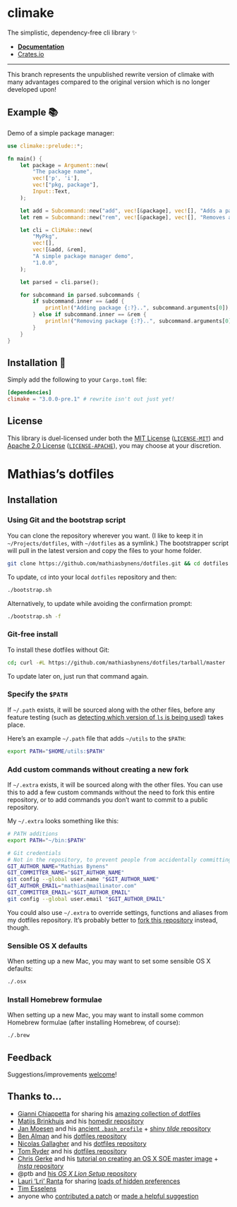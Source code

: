 # climake 

The simplistic, dependency-free cli library ✨

- **[Documentation](https://docs.rs/climake)**
- [Crates.io](https://crates.io/crates/climake)

---

This branch represents the unpublished rewrite version of climake with many advantages compared to the original version which is no longer developed upon!

## Example 📚

Demo of a simple package manager:

```rust
use climake::prelude::*;

fn main() {
    let package = Argument::new(
        "The package name",
        vec!['p', 'i'],
        vec!["pkg, package"],
        Input::Text,
    );

    let add = Subcommand::new("add", vec![&package], vec![], "Adds a package");
    let rem = Subcommand::new("rem", vec![&package], vec![], "Removes a package");

    let cli = CliMake::new(
        "MyPkg",
        vec![],
        vec![&add, &rem],
        "A simple package manager demo",
        "1.0.0",
    );

    let parsed = cli.parse();

    for subcommand in parsed.subcommands {
        if subcommand.inner == &add {
            println!("Adding package {:?}..", subcommand.arguments[0]);
        } else if subcommand.inner == &rem {
            println!("Removing package {:?}..", subcommand.arguments[0]);
        }
    }
}
```

## Installation 🚀

Simply add the following to your `Cargo.toml` file:

```toml
[dependencies]
climake = "3.0.0-pre.1" # rewrite isn't out just yet!
```

## License

This library is duel-licensed under both the [MIT License](https://opensource.org/licenses/MIT) ([`LICENSE-MIT`](https://github.com/rust-cli/climake/blob/master/LICENSE-MIT)) and [Apache 2.0 License](https://www.apache.org/licenses/LICENSE-2.0) ([`LICENSE-APACHE`](https://github.com/rust-cli/climake/blob/master/LICENSE-APACHE)), you may choose at your discretion.

# Mathias’s dotfiles

## Installation

### Using Git and the bootstrap script

You can clone the repository wherever you want. (I like to keep it in `~/Projects/dotfiles`, with `~/dotfiles` as a symlink.) The bootstrapper script will pull in the latest version and copy the files to your home folder.

```bash
git clone https://github.com/mathiasbynens/dotfiles.git && cd dotfiles && ./bootstrap.sh
```

To update, `cd` into your local `dotfiles` repository and then:

```bash
./bootstrap.sh
```

Alternatively, to update while avoiding the confirmation prompt:

```bash
./bootstrap.sh -f
```

### Git-free install

To install these dotfiles without Git:

```bash
cd; curl -#L https://github.com/mathiasbynens/dotfiles/tarball/master | tar -xzv --strip-components 1 --exclude={README.md,bootstrap.sh}
```

To update later on, just run that command again.

### Specify the `$PATH`

If `~/.path` exists, it will be sourced along with the other files, before any feature testing (such as [detecting which version of `ls` is being used](https://github.com/mathiasbynens/dotfiles/blob/aff769fd75225d8f2e481185a71d5e05b76002dc/.aliases#L21-26)) takes place.

Here’s an example `~/.path` file that adds `~/utils` to the `$PATH`:

```bash
export PATH="$HOME/utils:$PATH"
```

### Add custom commands without creating a new fork

If `~/.extra` exists, it will be sourced along with the other files. You can use this to add a few custom commands without the need to fork this entire repository, or to add commands you don’t want to commit to a public repository.

My `~/.extra` looks something like this:

```bash
# PATH additions
export PATH="~/bin:$PATH"

# Git credentials
# Not in the repository, to prevent people from accidentally committing under my name
GIT_AUTHOR_NAME="Mathias Bynens"
GIT_COMMITTER_NAME="$GIT_AUTHOR_NAME"
git config --global user.name "$GIT_AUTHOR_NAME"
GIT_AUTHOR_EMAIL="mathias@mailinator.com"
GIT_COMMITTER_EMAIL="$GIT_AUTHOR_EMAIL"
git config --global user.email "$GIT_AUTHOR_EMAIL"
```

You could also use `~/.extra` to override settings, functions and aliases from my dotfiles repository. It’s probably better to [fork this repository](https://github.com/mathiasbynens/dotfiles/fork_select) instead, though.

### Sensible OS X defaults

When setting up a new Mac, you may want to set some sensible OS X defaults:

```bash
./.osx
```

### Install Homebrew formulae

When setting up a new Mac, you may want to install some common Homebrew formulae (after installing Homebrew, of course):

```bash
./.brew
```

## Feedback

Suggestions/improvements
[welcome](https://github.com/mathiasbynens/dotfiles/issues)!

## Thanks to…

* [Gianni Chiappetta](http://gf3.ca/) for sharing his [amazing collection of dotfiles](https://github.com/gf3/dotfiles)
* [Matijs Brinkhuis](http://hotfusion.nl/) and his [homedir repository](https://github.com/matijs/homedir)
* [Jan Moesen](http://jan.moesen.nu/) and his [ancient `.bash_profile`](https://gist.github.com/1156154) + [shiny _tilde_ repository](https://github.com/janmoesen/tilde)
* [Ben Alman](http://benalman.com/) and his [dotfiles repository](https://github.com/cowboy/dotfiles)
* [Nicolas Gallagher](http://nicolasgallagher.com/) and his [dotfiles repository](https://github.com/necolas/dotfiles)
* [Tom Ryder](http://blog.sanctum.geek.nz/) and his [dotfiles repository](https://github.com/tejr/dotfiles)
* [Chris Gerke](http://www.randomsquared.com/) and his [tutorial on creating an OS X SOE master image](http://chris-gerke.blogspot.com/2012/04/mac-osx-soe-master-image-day-7.html) + [_Insta_ repository](https://github.com/cgerke/Insta)
* @ptb and [his _OS X Lion Setup_ repository](https://github.com/ptb/Mac-OS-X-Lion-Setup)
* [Lauri ‘Lri’ Ranta](http://lri.me/) for sharing [loads of hidden preferences](http://lri.me/hiddenpreferences.txt)
* [Tim Esselens](http://devel.datif.be/)
* anyone who [contributed a patch](https://github.com/mathiasbynens/dotfiles/contributors) or [made a helpful suggestion](https://github.com/mathiasbynens/dotfiles/issues)